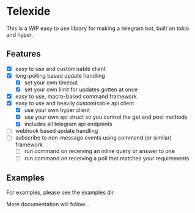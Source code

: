# Telexide

This is a WIP easy to use library for making a telegram bot, built on tokio and hyper.

## Features

- [X] easy to use and customisable client
- [X] long-polling based update handling
    - [X] set your own timeout
    - [X] set your own limit for updates gotten at once
- [X] easy to use, macro-based command framework
- [X] easy to use and heavily customisable api client
    - [X] use your own hyper client
    - [X] use your own api struct so you control the get and post methods
    - [X] includes all telegram api endpoints
- [ ] webhook based update handling
- [ ] subscribe to non-message events using command (or similar) framework
    - [ ] run command on receiving an inline query or answer to one
    - [ ] run command on receiving a poll that matches your requirements

## Examples

For examples, please see the examples dir.

More documentation will follow...
